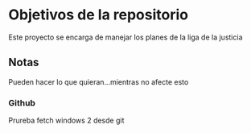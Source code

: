 # Objetivos de la repositorio

Este proyecto se encarga de manejar los planes de la liga de la justicia


## Notas
Pueden hacer lo que quieran...mientras no afecte esto 

### Github 
Prureba fetch windows 2 desde git 
